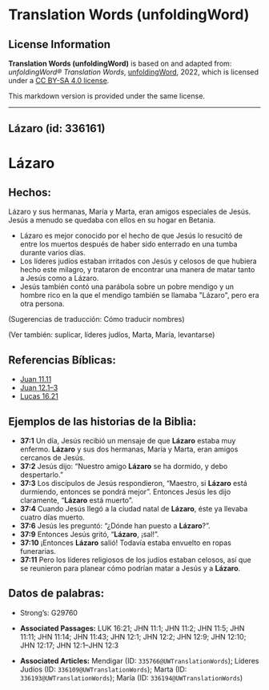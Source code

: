 # Translation Words (unfoldingWord)

## License Information

**Translation Words (unfoldingWord)** is based on and adapted from: _unfoldingWord® Translation Words_, [unfoldingWord](https://unfoldingword.org/utw), 2022, which is licensed under a [CC BY-SA 4.0 license](https://creativecommons.org/licenses/by-sa/4.0/legalcode.en).

This markdown version is provided under the same license.



--------------------------------

## Lázaro (id: 336161)

Lázaro
======

Hechos:
-------

Lázaro y sus hermanas, María y Marta, eran amigos especiales de Jesús. Jesús a menudo se quedaba con ellos en su hogar en Betania.

* Lázaro es mejor conocido por el hecho de que Jesús lo resucitó de entre los muertos después de haber sido enterrado en una tumba durante varios días.
* Los líderes judíos estaban irritados con Jesús y celosos de que hubiera hecho este milagro, y trataron de encontrar una manera de matar tanto a Jesús como a Lázaro.
* Jesús también contó una parábola sobre un pobre mendigo y un hombre rico en la que el mendigo también se llamaba "Lázaro", pero era otra persona.

(Sugerencias de traducción: Cómo traducir nombres)

(Ver también: suplicar, líderes judíos, Marta, María, levantarse)

Referencias Bíblicas:
---------------------

* [Juan 11\.11](https://ref.ly/John11:11)
* [Juan 12\.1–3](https://ref.ly/John12:1-John12:3)
* [Lucas 16\.21](https://ref.ly/Luke16:21)

Ejemplos de las historias de la Biblia:
---------------------------------------

* **37:1** Un día, Jesús recibió un mensaje de que **Lázaro** estaba muy enfermo. **Lázaro** y sus dos hermanas, María y Marta, eran amigos cercanos de Jesús.
* **37:2** Jesús dijo: “Nuestro amigo **Lázaro** se ha dormido, y debo despertarlo.”
* **37:3** Los discípulos de Jesús respondieron, “Maestro, si **Lázaro** está durmiendo, entonces se pondrá mejor”. Entonces Jesús les dijo claramente, “**Lázaro** está muerto”.
* **37:4** Cuando Jesús llegó a la ciudad natal de **Lázaro**, éste ya llevaba cuatro días muerto.
* **37:6** Jesús les preguntó: “¿Dónde han puesto a **Lázaro**?”.
* **37:9** Entonces Jesús gritó, “**Lázaro**, ¡sal!”.
* **37:10** ¡Entonces **Lázaro** salió! Todavía estaba envuelto en ropas funerarias.
* **37:11** Pero los líderes religiosos de los judíos estaban celosos, así que se reunieron para planear cómo podrían matar a Jesús y a **Lázaro**.

Datos de palabras:
------------------

* Strong’s: G29760

* **Associated Passages:** LUK 16:21; JHN 11:1; JHN 11:2; JHN 11:5; JHN 11:11; JHN 11:14; JHN 11:43; JHN 12:1; JHN 12:2; JHN 12:9; JHN 12:10; JHN 12:17; JHN 12:1–JHN 12:3
* **Associated Articles:** Mendigar (ID: `335766@UWTranslationWords`); Líderes Judíos (ID: `336109@UWTranslationWords`); Marta (ID: `336193@UWTranslationWords`); María (ID: `336194@UWTranslationWords`)

